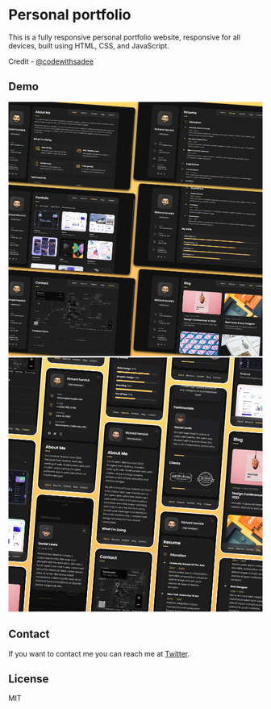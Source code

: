 # Personal portfolio

This is a fully responsive personal portfolio website, responsive for all devices, built using HTML, CSS, and JavaScript.

Credit - <a href="https://github.com/codewithsadee">@codewithsadee</a>

## Demo

![vCard Desktop Demo](./website-demo-image/desktop.png "Desktop Demo")
![vCard Mobile Demo](./website-demo-image/mobile.png "Mobile Demo")


## Contact

If you want to contact me you can reach me at [Twitter](https://twitter.com/AalokTanwar4).

## License

MIT
